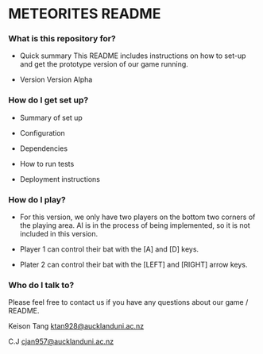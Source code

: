# METEORITES README #

### What is this repository for? ###

* Quick summary
	This README includes instructions on how to set-up and get the prototype 
	version of our game running.
	 
* Version
	Version Alpha

### How do I get set up? ###

* Summary of set up
	

* Configuration


* Dependencies


* How to run tests


* Deployment instructions

### How do I play? ###

* For this version, we only have two players on the bottom two corners of the
  playing area. AI is in the process of being implemented, so it is not included
  in this version.
  
* Player 1 can control their bat with the [A] and [D] keys.
* Plater 2 can control their bat with the [LEFT] and [RIGHT] arrow keys.

### Who do I talk to? ###

Please feel free to contact us if you have any questions about our game / README.

Keison Tang
ktan928@aucklanduni.ac.nz

C.J
cjan957@aucklanduni.ac.nz
